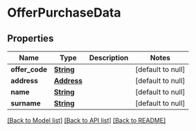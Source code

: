 # OfferPurchaseData
## Properties

Name | Type | Description | Notes
------------ | ------------- | ------------- | -------------
**offer\_code** | [**String**](string.md) |  | [default to null]
**address** | [**Address**](Address.md) |  | [default to null]
**name** | [**String**](string.md) |  | [default to null]
**surname** | [**String**](string.md) |  | [default to null]

[[Back to Model list]](../README.md#documentation-for-models) [[Back to API list]](../README.md#documentation-for-api-endpoints) [[Back to README]](../README.md)

